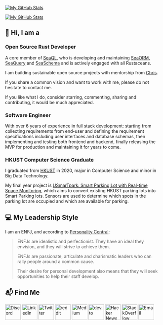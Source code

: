 [![My GitHub Stats](https://github-readme-stats-one-bice.vercel.app/api?username=billy1624&show_icons=true&theme=dark&role=OWNER,ORGANIZATION_MEMBER,COLLABORATOR&include_all_commits=true&count_private=true)](https://github.com/billy1624#gh-dark-mode-only)

[![My GitHub Stats](https://github-readme-stats-one-bice.vercel.app/api?username=billy1624&show_icons=true&theme=default&role=OWNER,ORGANIZATION_MEMBER,COLLABORATOR&include_all_commits=true&count_private=true)](https://github.com/billy1624#gh-light-mode-only)

## 👋 Hi, I am a

### Open Source Rust Developer

A core member of [SeaQL](https://github.com/SeaQL), who is developing and maintaining [SeaORM](https://github.com/SeaQL/sea-orm), [SeaQuery](https://github.com/SeaQL/sea-query) and [SeaSchema](https://github.com/SeaQL/sea-schema) and is actively engaged with all Rustaceans.

I am building sustainable open source projects with mentorship from [Chris](https://github.com/tyt2y3).

If you share a common vision and want to work with me, please do not hesitate to contact me.

If you like what I do, consider starring, commenting, sharing and contributing, it would be much appreciated.

### Software Engineer

With over 6 years of experience in full stack development: starting from collecting requirements from end-user and defining the requirement specifications including user interfaces and database schemas, then implementing and testing both frontend and backend, finally releasing the MVP for production and maintaining it for years to come.

### HKUST Computer Science Graduate

I graduated from [HKUST](https://hkust.edu.hk/) in 2020, major in Computer Science and minor in Big Data Technology.

My final year project is [USmarTpark: Smart Parking Lot with Real-time Space Monitoring](https://youtu.be/y0ldZsfVBLY), which aims to convert existing HKUST parking lots into Smart Parking lots. Sensors are used to determine which spots in the parking lot are occupied and which are available for parking.

## 💻 My Leadership Style

I am an ENFJ, and according to [Personality Central](https://personality-central.com/personality_types/enfj-leadership/):

> ENFJs are idealistic and perfectionist. They have an ideal they envision, and they will strive to achieve them.
> 
> ENFJs are passionate, articulate and charismatic leaders who can rally people around a common cause.
> 
> Their desire for personal development also means that they will seek opportunities to help their staff develop.

## 📬 Find Me

[<img src="https://edent.github.io/SuperTinyIcons/images/svg/discord.svg" width="50" title="Discord"/>](https://discordapp.com/users/578562150256082944)
[<img src="https://edent.github.io/SuperTinyIcons/images/svg/linkedin.svg" width="50" title="LinkedIn"/>](https://linkedin.com/in/cwchan-billy)
[<img src="https://edent.github.io/SuperTinyIcons/images/svg/twitter.svg" width="50" title="Twitter"/>](https://twitter.com/cwchan_billy)
[<img src="https://edent.github.io/SuperTinyIcons/images/svg/reddit.svg" width="50" title="reddit"/>](https://www.reddit.com/user/billy1624)
[<img src="https://edent.github.io/SuperTinyIcons/images/svg/medium.svg" width="50" title="Medium"/>](https://medium.com/@ccw_billy)
[<img src="https://edent.github.io/SuperTinyIcons/images/svg/dev_to.svg" width="50" title="dev.to"/>](https://dev.to/billy1624)
[<img src="https://edent.github.io/SuperTinyIcons/images/svg/hackernews.svg" width="50" title="Hacker News"/>](https://news.ycombinator.com/user?id=billy1624)
[<img src="https://edent.github.io/SuperTinyIcons/images/svg/stackoverflow.svg" width="50" title="StackOverflow"/>](https://stackoverflow.com/users/7059723/billy-chan)
[<img src="https://edent.github.io/SuperTinyIcons/images/svg/email.svg" width="50" title="Email"/>](mailto:ccw.billy.123@gmail.com)
